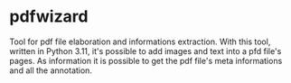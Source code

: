 # pdfwizard
Tool for pdf file elaboration and informations extraction. With this tool, written in Python 3.11, it's possible to add images and text into a pfd file's pages. As information it is possible to get the pdf file's meta informations and all the annotation.
